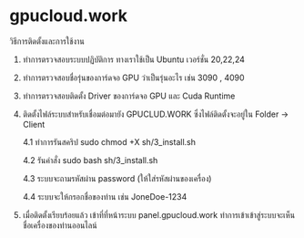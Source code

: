 # gpucloud.work
วิธีการติดตั้งและการใช้งาน
1. ทำการตรวจสอบระบบปฏิบัติการ ทางเราใช้เป็น Ubuntu เวอร์ชั่น 20,22,24
2. ทำการตรวจสอบชื่อรุ่นของการ์ดจอ GPU ว่าเป็นรุ่นอะไร เช่น 3090 , 4090
3. ทำการตรวจสอบติดตั้ง Driver ของการ์ดจอ GPU และ Cuda Runtime
4. ติดตั้งไฟล์ระบบสำหรับเชื่อมต่อมายัง GPUCLUD.WORK ซึ่งไฟล์ติดตั้งจะอยู่ใน Folder -> Client
   
   4.1 ทำการรันสคริป sudo chmod +X sh/3_install.sh
   
   4.2 รันคำสั่ง sudo bash sh/3_install.sh
   
   4.3 ระบบจะถามรหัสผ่าน password (ให้ใส่รหัสผ่านของเครื่อง)
   
   4.4 ระบบจะให้กรอกชื่อของท่าน เช่น JoneDoe-1234
   
6. เมื่อติดตั้งเรียบร้อยแล้ว เข้าที่ที่หน้าระบบ panel.gpucloud.work ทำการเข้าเข้าสู่ระบบจะเห็นชื่อเครื่องของท่านออนไลน์
